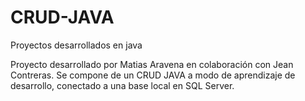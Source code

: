 # CRUD-JAVA
Proyectos desarrollados en java

Proyecto desarrollado por Matias Aravena en colaboración con Jean Contreras.
Se compone de un CRUD JAVA a modo de aprendizaje de desarrollo, conectado a una base local en SQL Server.
